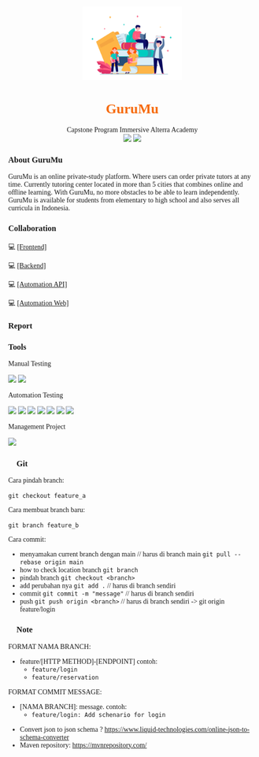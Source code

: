 <html>
  <head>
    <link rel="stylesheet"
          href="https://fonts.googleapis.com/css2?family=Poppins">
    <style>
      body {
        font-family: 'Poppins', serif;
      },
      .orange {
        margin: auto;
        text-align: center;
        color: #f09559;
      }
    </style>
  </head>
  <body>
    <div style="text-align: center;">
    <img width="40%" src="./images/GuruMu.svg">
    <h1 style="color: #F66B0E;">GuruMu</h1>
    Capstone Program Immersive Alterra Academy <br/>
    <a href="https://docs.google.com/spreadsheets/d/1mGQj6NVbtYZCHcabdkA4AH5UWITxDrlY0hzvWixFoT4/edit#gid=1006319607" target="blank"><img src="https://img.shields.io/badge/-Test%20Scenario-181717?style=for-the-badge&logo=microsoft-excel&color=f09559&logoColor=white" /></a>
    <a href="https://app.swaggerhub.com/apis-docs/CapstoneAltaBE14/GuruMu/1.0.0#/" target="blank"><img src="https://img.shields.io/badge/-API%20Documentation-181717?style=for-the-badge&logo=swagger&color=f09559&logoColor=white" /></a>
    </div>
    <h3>About GuruMu</h3>
    <p>
      GuruMu is an online private-study platform. Where users can order private tutors at any time. 
      Currently tutoring center located in more than 5 cities that combines online and offline learning.
      With GuruMu, no more obstacles to be able to learn independently. 
      GuruMu is available for students from elementary to high school and also serves all curricula in Indonesia.
    </p>
    <h3>Collaboration</h3>
    <div>
        <p>‍💻 <a href="https://github.com/ALTA-Gurumu/Frontend">[Frontend]</a></p> 
        <p>‍💻 <a href="https://github.com/ALTA-Gurumu/Backend">[Backend]</a></p> 
        <p>‍💻 <a href="https://github.com/ALTA-Gurumu/QE-API">[Automation API]</a></p> 
        <p>‍💻 <a href="https://github.com/ALTA-Gurumu/QE-Web">[Automation Web]</a></p> 
    </div>
    <h3>Report</h3>
    <div></div>
    <h3>Tools</h3>
    <div>
      <p>Manual Testing</p>
      <img src="https://img.shields.io/badge/-Google%20Chrome-181717?style=for-the-badge&logo=GoogleChrome&color=f09559&logoColor=white">
      <img src="https://img.shields.io/badge/-Postman-181717?style=for-the-badge&logo=postman&color=f09559&logoColor=white">
      <p>Automation Testing</p>
      <img src="https://img.shields.io/badge/-java-181717?style=for-the-badge&logo=java&color=f09559">
      <img src="https://img.shields.io/badge/-Apache%20Maven-181717?style=for-the-badge&logo=Apache%20Maven&color=f09559&logoColor=white">
      <img src="https://img.shields.io/badge/-cucumber-181717?style=for-the-badge&logo=cucumber&color=f09559&logoColor=white">
      <img src="https://img.shields.io/badge/-Rest%20Assured-181717?style=for-the-badge&logo=Rest-Assured&color=f09559&logoColor=white">
      <img src="https://img.shields.io/badge/-serenitybdd-181717?style=for-the-badge&logo=serenitybdd&color=f09559&logoColor=white">
      <img src="https://img.shields.io/badge/-IntelliJIDEA-181717?style=for-the-badge&logo=intellij-idea&color=f09559">
      <img src="https://img.shields.io/badge/-Gherkin-181717?style=for-the-badge&logo=gherkin&color=f09559">
      <p>Management Project</p>
      <img src="https://img.shields.io/badge/-GitHub-181717?style=for-the-badge&logo=github&color=f09559">
    </div>
  </body>
</html>

### 🔗 Git

Cara pindah branch:
```
git checkout feature_a
```

Cara membuat branch baru:
```
git branch feature_b
```


Cara commit:
- menyamakan current branch dengan main // harus di branch main
  `git pull --rebase origin main`
- how to check location branch
  `git branch`
- pindah branch
  `git checkout <branch> `
- add perubahan nya
  `git add .` // harus di branch sendiri
- commit
  `git commit -m "message"` // harus di branch sendiri
- push
  `git push origin <branch>` // harus di branch sendiri -> git origin feature/login

### :bookmark: Note
FORMAT NAMA BRANCH:

- feature/[HTTP METHOD]-[ENDPOINT] contoh:
    - `feature/login`
    - `feature/reservation`

FORMAT COMMIT MESSAGE:
- [NAMA BRANCH]: message. contoh:
    - `feature/login: Add schenario for login` 


* Convert json to json schema ? https://www.liquid-technologies.com/online-json-to-schema-converter
* Maven repository: https://mvnrepository.com/
